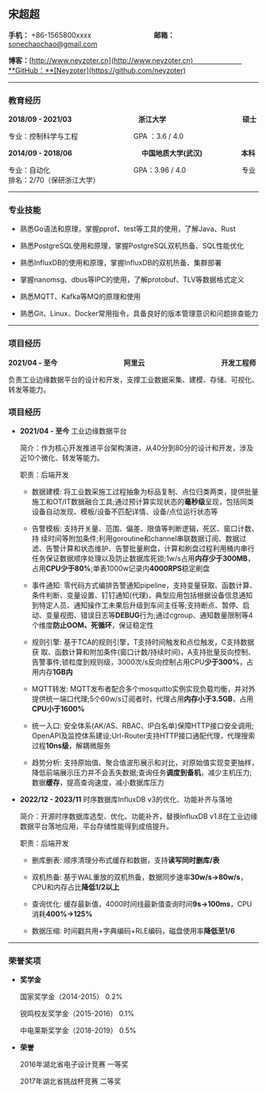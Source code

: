 ## 宋超超

**手机：** +86-1565800xxxx　　　　　　　　　**邮箱：** sonechaochao@gmail.com  

**博客：**[http://www.neyzoter.cn](http://www.neyzoter.cn)　　　　　　　**GitHub：**[Neyzoter](https://github.com/neyzoter)     

-----------------------

### 教育经历

**2018/09 - 2021/03**　　　　　　　　 　    **浙江大学**　　　　　　　　　　　**硕士**    

专业：控制科学与工程　　　　　　　　GPA ：3.6 / 4.0  

**2014/09 - 2018/06**　　　　　　　　　　**中国地质大学(武汉)**　　　    　　 **本科**    

专业：自动化　　　　　　　　　　　　GPA：3.96 / 4.0　　　　　　　　专业排名：2/70（保研浙江大学）  

****

### 专业技能

* 熟悉Go语法和原理，掌握pprof、test等工具的使用，了解Java、Rust

* 熟悉PostgreSQL使用和原理，掌握PostgreSQL双机热备、SQL性能优化

* 熟悉InfluxDB的使用和原理，掌握InfluxDB的双机热备、集群部署

* 掌握nanomsg、dbus等IPC的使用，了解protobuf、TLV等数据格式定义

* 熟悉MQTT、Kafka等MQ的原理和使用

* 熟悉Git、Linux、Docker常用指令，具备良好的版本管理意识和问题排查能力

------------------------

### 项目经历

**2021/04 - 至今**　　　　　　　　 　  **阿里云**　　　　　　　　　　　**开发工程师**    

负责工业边缘数据平台的设计和开发，支撑工业数据采集、建模、存储、可视化、转发等能力。

### 项目经历

* **2021/04 - 至今**              工业边缘数据平台

  简介：作为核心开发推进平台架构演进，从40分到80分的设计和开发，涉及近10个微化、转发等能力。

  职责：后端开发

  * 数据建模: 将工业数采施工过程抽象为标品复制、点位归类两类，提供批量施工和OT/IT数据融合工具;通过预计算实现状态的**毫秒级**呈现，包括同类设备自动发现、模板/设备不匹配详情、设备/点位运行状态等

  * 告警模板: 支持开关量、范围、偏差、限值等判断逻辑，死区、窗口计数、持 续时间等附加条件;利用goroutine和channel串联数据订阅、数据过滤、告警计算和状态维护、告警批量刷盘，计算和刷盘过程利用桶内串行任务保证数据顺序处理以及防止数据库死锁;1w/s占用**内存少于300MB**，占用**CPU少于80%**;单表1000w记录内**4000RPS**稳定刷盘

  * 事件通知: 零代码方式编排告警通知pipeline，支持变量获取、函数计算、条件判断、变量设置、钉钉通知(代理)，典型应用包括根据设备信息通知到特定人员、通知操作工未果后升级到⻋间主任等;支持断点、暂停、启动、变量视图、错误日志等**DEBUG**行为;通过cgroup、通知数量限制等4个维度**防止OOM、死循环**，保证稳定性

  * 规则引擎: 基于TCA的规则引擎，T支持时间触发和点位触发，C支持数据获 取、函数计算和附加条件(窗口计数/持续时间)，A支持批量反向控制、告警事件;锁粒度到规则级，3000次/s反向控制占用CPU**少于300%**，占用内存**1GB内**

  * MQTT转发: MQTT发布者配合多个mosquitto实例实现负载均衡，并对外提供统一端口代理;5个60w/s订阅者时，代理占用**内存小于3.5GB**，占用**CPU小于1600%**

  * 统一入口: 安全体系(AK/AS、RBAC、IP白名单)保障HTTP接口安全调用; OpenAPI及监控体系建设;Url-Router支持HTTP接口通配代理，代理搜索过程**10ns级**，解耦微服务

  * 趋势分析: 支持原始值、聚合值波形展示和对比，对原始值实现变更抽样，降低前端展示压力并不会丢失数据;查询任务**调度到备机**，减少主机压力;数据**缓存**，提高查询速度，减小数据库压力

* **2022/12 - 2023/11**              时序数据库InfluxDB v3的优化、功能补齐与落地

  简介：开源时序数据库选型、优化、功能补⻬，替换InfluxDB v1.8在工业边缘数据平台落地应用，平台存储性能得到成倍提升。

  职责：后端开发

  * 删库删表: 顺序清理分布式缓存和数据，支持**读写同时删库/表**

  * 双机热备: 基于WAL重放的双机热备，数据同步速率**30w/s->80w/s**，CPU和内存占比**降低1/2以上**

  * 查询优化: 缓存最新值，4000时间线最新值查询时间**9s->100ms**，CPU消耗**400%->125%**

  * 数据压缩: 时间戳共用+字典编码+RLE编码，磁盘使用率**降低至1/6**

---------------------

### 荣誉奖项

* **奖学金**

  国家奖学金（2014-2015）                                        0.2%

  锐鸣校友奖学金（2015-2016）                                 0.1%

  中电莱斯奖学金（2018-2019）                                 0.5%

* **荣誉**

  2016年湖北省电子设计竞赛                                       一等奖

  2017年湖北省挑战杯竞赛                                           二等奖
